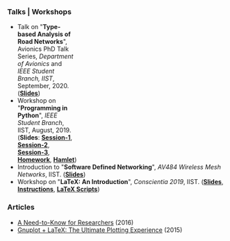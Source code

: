 <!-- <div style="width: 350px; height: 350px; float: right" -->
<!-- data-wordart-src="https://cdn.wordart.com/json/yq73v4mauwol" -->
<!-- data-wordart-show-attribution></div> -->

<div style="width: 350px; height: 350px; float: right" data-wordart-src="https://cdn.wordart.com/json/5obx8d1g974x" data-wordart-show-attribution></div>


<!-- <iframe style="width: 350px; height: 350px; float: right" src="https://cdn.wordart.com/iframe/5obx8d1g974x"></iframe> -->


### Talks | Workshops 

* Talk on "**Type-based Analysis of Road Networks**", Avionics PhD Talk
  Series, *Department of Avionics* and *IEEE Student Branch, IIST*,
  September, 2020. ([**Slides**](uploads/2020/p1_type_and_road.pdf))
* Workshop on "**Programming in Python**", *IEEE Student Branch*, IIST,
 August, 2019. (**Slides**:
[**Session-1**](uploads/2019/p1_Python_Session_1.pdf),
[**Session-2**](uploads/2019/p1_Python_Session_2.pdf),
[**Session-3**](uploads/2019/p1_Python_Session_3.pdf),
[**Homework**](uploads/2019/p1_Python_Homework.pdf),
[**Hamlet**](uploads/2019/p1_Python_Homework_Data.txt))
* Introduction to "**Software Defined Networking**", *AV484 Wireless Mesh
Networks*, IIST. ([**Slides**](uploads/2016/p2_Software_Defined_Networks.pdf))
* Workshop on "**LaTeX: An Introduction**", *Conscientia 2019*,
  IIST. ([**Slides**](uploads/2019/p2_LaTeX.pdf), 
  [**Instructions**](uploads/2018/p1_LaTeX_Instructions.pdf), [**LaTeX
  Scripts**](uploads/2018/p1_LaTeX_workshop_materials.zip))



### Articles 

* [A Need-to-Know for Researchers](posts/2016/p1_research_tools.html) (2016)
* [Gnuplot + LaTeX: The Ultimate Plotting
  Experience](posts/2015/p1_gnuplotlatex.html) (2015)

